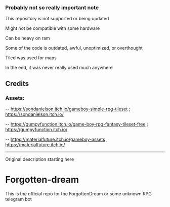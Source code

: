 ### Probably not so really important note

This repository is not supported or being updated

Might not be compatible with some hardware

Can be heavy on ram

Some of the code is outdated, awful, unoptimized, or overthought

Tiled was used for maps

In the end, it was never really used much anywhere

## Credits

### Assets: 

   -- https://sondanielson.itch.io/gameboy-simple-rpg-tileset ; https://sondanielson.itch.io/
   
   -- https://gumpyfunction.itch.io/game-boy-rpg-fantasy-tileset-free ; https://gumpyfunction.itch.io/

   -- https://materialfuture.itch.io/gameboy-assets ; https://materialfuture.itch.io/
   
___
Original description starting here

# Forgotten-dream

This is the official repo for the ForgottenDream or some unknown RPG telegram bot
